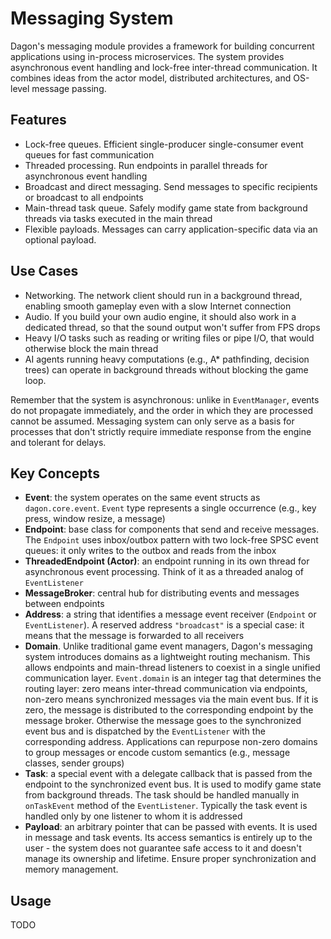 # Messaging System

Dagon's messaging module provides a framework for building concurrent applications using in-process microservices. The system provides asynchronous event handling and lock-free inter-thread communication. It combines ideas from the actor model, distributed architectures, and OS-level message passing.

## Features
- Lock-free queues. Efficient single-producer single-consumer event queues for fast communication
- Threaded processing. Run endpoints in parallel threads for asynchronous event handling
- Broadcast and direct messaging. Send messages to specific recipients or broadcast to all endpoints
- Main-thread task queue. Safely modify game state from background threads via tasks executed in the main thread
- Flexible payloads. Messages can carry application-specific data via an optional payload.

## Use Cases
- Networking. The network client should run in a background thread, enabling smooth gameplay even with a slow Internet connection
- Audio. If you build your own audio engine, it should also work in a dedicated thread, so that the sound output won't suffer from FPS drops
- Heavy I/O tasks such as reading or writing files or pipe I/O, that would otherwise block the main thread
- AI agents running heavy computations (e.g., A* pathfinding, decision trees) can operate in background threads without blocking the game loop.

Remember that the system is asynchronous: unlike in `EventManager`, events do not propagate immediately, and the order in which they are processed cannot be assumed. Messaging system can only serve as a basis for processes that don't strictly require immediate response from the engine and tolerant for delays.

## Key Concepts
- **Event**: the system operates on the same event structs as `dagon.core.event`. `Event` type represents a single occurrence (e.g., key press, window resize, a message)
- **Endpoint**: base class for components that send and receive messages. The `Endpoint` uses inbox/outbox pattern with two lock-free SPSC event queues: it only writes to the outbox and reads from the inbox
- **ThreadedEndpoint (Actor)**: an endpoint running in its own thread for asynchronous event processing. Think of it as a threaded analog of `EventListener`
- **MessageBroker**: central hub for distributing events and messages between endpoints
- **Address**: a string that identifies a message event receiver (`Endpoint` or `EventListener`). A reserved address `"broadcast"` is a special case: it means that the message is forwarded to all receivers
- **Domain**. Unlike traditional game event managers, Dagon's messaging system introduces domains as a lightweight routing mechanism. This allows endpoints and main-thread listeners to coexist in a single unified communication layer. `Event.domain` is an integer tag that determines the routing layer: zero means inter-thread communication via endpoints, non-zero means synchronized messages via the main event bus. If it is zero, the message is distributed to the corresponding endpoint by the message broker. Otherwise the message goes to the synchronized event bus and is dispatched by the `EventListener` with the corresponding address. Applications can repurpose non-zero domains to group messages or encode custom semantics (e.g., message classes, sender groups)
- **Task**: a special event with a delegate callback that is passed from the endpoint to the synchronized event bus. It is used to modify game state from background threads. The task should be handled manually in `onTaskEvent` method of the `EventListener`. Typically the task event is handled only by one listener to whom it is addressed
- **Payload**: an arbitrary pointer that can be passed with events. It is used in message and task events. Its access semantics is entirely up to the user - the system does not guarantee safe access to it and doesn't manage its ownership and lifetime. Ensure proper synchronization and memory management.

## Usage
TODO
